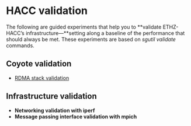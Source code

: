 # HACC validation

The following are guided experiments that help you to **validate ETHZ-HACC’s infrastructure—**setting along a baseline of the performance that should always be met. These experiments are based on *sgutil validate* commands.

## Coyote validation

* [RDMA stack validation](./examples/sgutil-validate-coyote-perf_rdma_host.md)

## Infrastructure validation

* **Networking validation with iperf**
* **Message passing interface validation with mpich**
